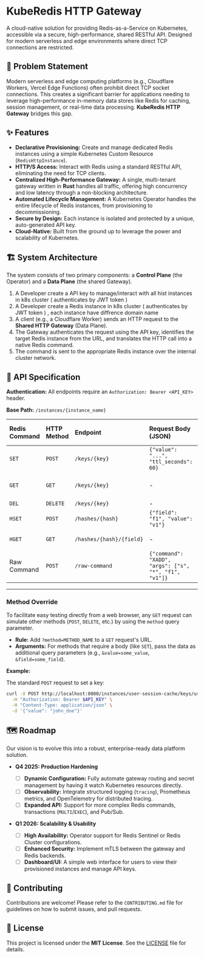 # KubeRedis HTTP Gateway

[](https://www.google.com/search?q=https://github.com/your-repo/your-project/actions)
[](https://opensource.org/licenses/MIT)
[](https://www.google.com/search?q=https://github.com/your-repo/your-project/releases)

A cloud-native solution for providing Redis-as-a-Service on Kubernetes, accessible via a secure, high-performance, shared RESTful API. Designed for modern serverless and edge environments where direct TCP connections are restricted.

## 🎯 Problem Statement

Modern serverless and edge computing platforms (e.g., Cloudflare Workers, Vercel Edge Functions) often prohibit direct TCP socket connections. This creates a significant barrier for applications needing to leverage high-performance in-memory data stores like Redis for caching, session management, or real-time data processing. **KubeRedis HTTP Gateway** bridges this gap.

## ✨ Features

  * **Declarative Provisioning:** Create and manage dedicated Redis instances using a simple Kubernetes Custom Resource (`RedisHttpInstance`).
  * **HTTP/S Access:** Interact with Redis using a standard RESTful API, eliminating the need for TCP clients.
  * **Centralized High-Performance Gateway:** A single, multi-tenant gateway written in **Rust** handles all traffic, offering high concurrency and low latency through a non-blocking architecture.
  * **Automated Lifecycle Management:** A Kubernetes Operator handles the entire lifecycle of Redis instances, from provisioning to decommissioning.
  * **Secure by Design:** Each instance is isolated and protected by a unique, auto-generated API key.
  * **Cloud-Native:** Built from the ground up to leverage the power and scalability of Kubernetes.

## 🏗️ System Architecture

The system consists of two primary components: a **Control Plane** (the Operator) and a **Data Plane** (the shared Gateway).

1.  A Developer create a API key to manage/interact with all hist instances in k8s cluster ( authenticates by JWT token )
2.  A Developer create a Redis instance in k8s cluster ( authenticates by JWT token ) , each instance have diffrence domain name
3.  A client (e.g., a Cloudflare Worker) sends an HTTP request to the **Shared HTTP Gateway** (Data Plane).
4.  The Gateway authenticates the request using the API key, identifies the target Redis instance from the URL, and translates the HTTP call into a native Redis command.
5.  The command is sent to the appropriate Redis instance over the internal cluster network.




## 📖 API Specification

**Authentication:** All endpoints require an `Authorization: Bearer <API_KEY>` header.

**Base Path:** `/instances/{instance_name}`

| Redis Command | HTTP Method | Endpoint                       | Request Body (JSON)             | Success Response (200 OK)                          |
| :------------ | :---------- | :----------------------------- | :------------------------------ | :------------------------------------------------- |
| `SET`         | `POST`      | `/keys/{key}`                  | `{"value": "...", "ttl_seconds": 60}` | `{"status": "OK"}`                                 |
| `GET`         | `GET`       | `/keys/{key}`                  | -                               | `{"key": "mykey", "value": "some_value"}`          |
| `DEL`         | `DELETE`    | `/keys/{key}`                  | -                               | `{"deleted": 1}`                                   |
| `HSET`        | `POST`      | `/hashes/{hash}`               | `{"field": "f1", "value": "v1"}` | `{"status": "OK"}`                                 |
| `HGET`        | `GET`       | `/hashes/{hash}/{field}`       | -                               | `{"hash": "h", "field": "f1", "value": "v1"}`      |
| Raw Command   | `POST`      | `/raw-command`                 | `{"command": "XADD", "args": ["s", "*", "f1", "v1"]}` | `{"result": "1725700000000-0"}` |

-----


### Method Override

To facilitate easy testing directly from a web browser, any `GET` request can simulate other methods (`POST`, `DELETE`, etc.) by using the `method` query parameter.
* **Rule:** Add `?method=METHOD_NAME` to a `GET` request's URL.
* **Arguments:** For methods that require a body (like `SET`), pass the data as additional query parameters (e.g., `&value=some_value`, `&field=some_field`).

**Example:**

The standard `POST` request to set a key:
```bash
curl -X POST http://localhost:8080/instances/user-session-cache/keys/user:123 \
  -H "Authorization: Bearer $API_KEY" \
  -H "Content-Type: application/json" \
  -d '{"value": "john_doe"}'
```
## 🗺️ Roadmap

Our vision is to evolve this into a robust, enterprise-ready data platform solution.

  * **Q4 2025: Production Hardening**

      * [ ] **Dynamic Configuration:** Fully automate gateway routing and secret management by having it watch Kubernetes resources directly.
      * [ ] **Observability:** Integrate structured logging (`tracing`), Prometheus metrics, and OpenTelemetry for distributed tracing.
      * [ ] **Expanded API:** Support for more complex Redis commands, transactions (`MULTI`/`EXEC`), and Pub/Sub.

  * **Q1 2026: Scalability & Usability**

      * [ ] **High Availability:** Operator support for Redis Sentinel or Redis Cluster configurations.
      * [ ] **Enhanced Security:** Implement mTLS between the gateway and Redis backends.
      * [ ] **Dashboard/UI:** A simple web interface for users to view their provisioned instances and manage API keys.

## 🤝 Contributing

Contributions are welcome\! Please refer to the `CONTRIBUTING.md` file for guidelines on how to submit issues, and pull requests.

## 📄 License

This project is licensed under the **MIT License**. See the [LICENSE](https://www.google.com/search?q=LICENSE) file for details.
